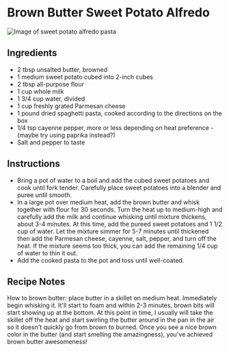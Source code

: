 # Brown Butter Sweet Potato Alfredo

![Image of sweet potato alfredo pasta](https://i.imgur.com/1pMhnAJ.jpg)

## Ingredients
* 2 tbsp unsalted butter, browned
* 1 medium sweet potato cubed into 2-inch cubes
* 2 tbsp all-purpose flour
* 1 cup whole milk
* 1 3/4 cup water, divided
* 1 cup freshly grated Parmesan cheese
* 1 pound dried spaghetti pasta, cooked according to the directions on the box
* 1/4 tsp cayenne pepper, more or less depending on heat preference - (maybe try using paprika instead?)
* Salt and pepper to taste 

## Instructions
* Bring a pot of water to a boil and add the cubed sweet potatoes and cook until fork tender. Carefully place sweet potatoes into a blender and puree until smooth.
* In a large pot over medium heat, add the brown butter and whisk together with flour for 30 seconds. Turn the heat up to medium-high and carefully add the milk and continue whisking until mixture thickens, about 3-4 minutes. At this time, add the pureed sweet potatoes and 1 1/2 cup of water. Let the mixture simmer for 5-7 minutes until thickened then add the Parmesan cheese, cayenne, salt, pepper, and turn off the heat. If the mixture seems too thick, you can add the remaining 1/4 cup of water to thin it out.
* Add the cooked pasta to the pot and toss until well-coated.

## Recipe Notes
How to brown butter: place butter in a skillet on medium heat. Immediately begin whisking it. It'll start to foam and within 2-3 minutes, brown bits will start showing up at the bottom. At this point in time, I usually will take the skillet off the heat and start swirling the butter around in the pan in the air so it doesn't quickly go from brown to burned. Once you see a nice brown color in the butter (and start smelling the amazingness), you've achieved brown butter awesomeness!
